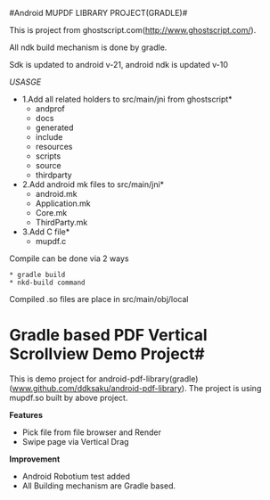 #Android MUPDF LIBRARY PROJECT(GRADLE)#

This is project from ghostscript.com(http://www.ghostscript.com/).

All ndk build mechanism is done by gradle.

Sdk is updated to android v-21, android ndk is updated v-10


*USASGE*
* 1.Add all related holders  to src/main/jni from ghostscript*
    * andprof
    * docs
    * generated
    * include
    * resources
    * scripts
    * source
    * thirdparty
* 2.Add android mk files to src/main/jni*
    * android.mk
    * Application.mk
    * Core.mk
    * ThirdParty.mk
* 3.Add C file*
    * mupdf.c


Compile can be done  via 2 ways

    * gradle build
    * nkd-build command


Compiled .so files are place in src/main/obj/local


# Gradle based PDF Vertical Scrollview Demo Project#

This is demo project for android-pdf-library(gradle)(www.github.com/ddksaku/android-pdf-library).
The project is using  mupdf.so built by above project.

**Features**
- Pick file from file browser and Render
- Swipe page via Vertical Drag

**Improvement**
- Android Robotium test added
- All Building mechanism are Gradle based.

